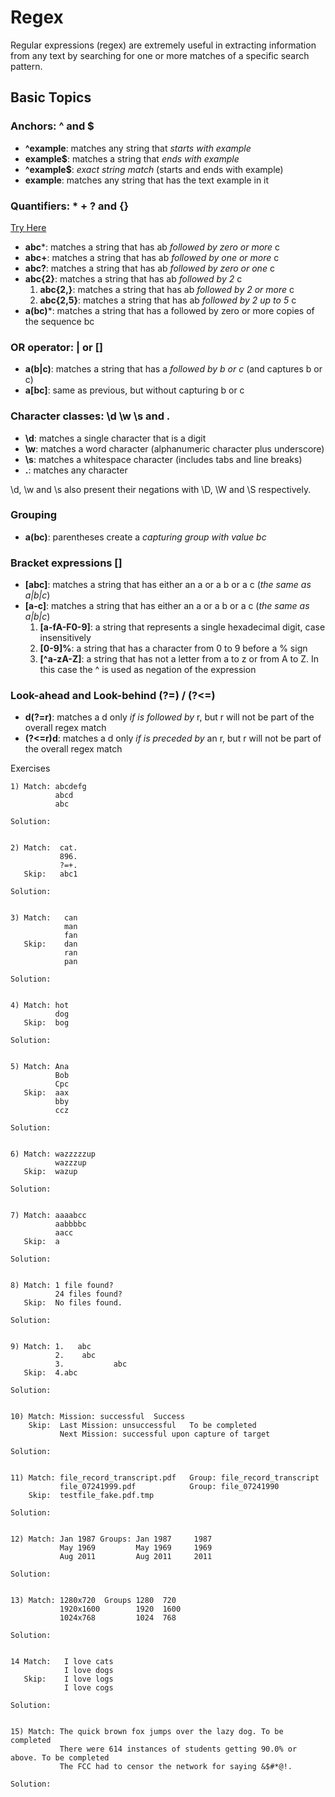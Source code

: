 # Regex

Regular expressions (regex) are extremely useful in extracting information from any text by searching for one or more matches of a specific search pattern. 

## Basic Topics 

### Anchors: ^ and $

* **^example**: matches any string that _starts with example_
* **example$**: matches a string that _ends with example_
* **^example$**:  _exact string match_ (starts and ends with example)
* **example**:   matches any string that has the text example in it


### Quantifiers: * + ? and {}

[Try Here](https://regex101.com/r/cO8lqs/1)

* **abc***:       matches a string that has ab _followed by zero or more_ c
* **abc+**:       matches a string that has ab _followed by one or more_ c
* **abc?**:       matches a string that has ab _followed by zero or one_ c
* **abc{2}**:      matches a string that has ab _followed by 2_ c
    1. **abc{2,}**:     matches a string that has ab _followed by 2 or more_ c
    2. **abc{2,5}**:    matches a string that has ab _followed by 2 up to 5_ c
* **a(bc)***:     matches a string that has a followed by zero or more copies of the sequence bc

### OR operator: | or []

* **a(b|c)**:     matches a string that has a _followed by b or c_ (and captures b or c) 
* **a[bc]**:     same as previous, but without capturing b or c

### Character classes: \d \w \s and .

* **\d**:        matches a single character that is a digit
* **\w**:        matches a word character (alphanumeric character plus underscore)
* **\s**:        matches a whitespace character (includes tabs and line breaks)
* **.**:         matches any character 

\d, \w and \s also present their negations with \D, \W and \S respectively.

### Grouping 

* **a(bc)**:           parentheses create a _capturing group with value bc_

### Bracket expressions [] 

* **[abc]**:     matches a string that has either an a or a b or a c (_the same as a|b|c_)
* **[a-c]**:     matches a string that has either an a or a b or a c (_the same as a|b|c_)
    1. **[a-fA-F0-9]**:       a string that represents a single hexadecimal digit, case insensitively
    2. **[0-9]%**:         a string that has a character from 0 to 9 before a % sign
    3. **[^a-zA-Z]**:       a string that has not a letter from a to z or from A to Z. In this case the ^ is used as negation of the expression 
    
    
### Look-ahead and Look-behind (?=) / (?<=)

* **d(?=r)**:       matches a d only _if is followed by_ r, but r will not be part of the overall regex match
* **(?<=r)d**:     matches a d only _if is preceded by_ an r, but r will not be part of the overall regex match


Exercises

    1) Match: abcdefg 
              abcd 
              abc
    
    Solution: 
    
    
    2) Match:  cat.	
               896. 
               ?=+. 
       Skip:   abc1
       
    Solution: 
    
    
    3) Match:   can 
                man 
                fan 
       Skip:    dan 
                ran 
                pan
       
    Solution: 
    
    
    4) Match: hot 
              dog 
       Skip:  bog 
       
    Solution: 
    
    
    5) Match: Ana 
              Bob 
              Cpc	
       Skip:  aax 
              bby 
              ccz
       
    Solution: 
    
    
    6) Match: wazzzzzup 
              wazzzup	
       Skip:  wazup
      
    Solution: 
    
    
    7) Match: aaaabcc 
              aabbbbc 
              aacc	
       Skip:  a
       
    Solution: 
    
    
    8) Match: 1 file found? 
              24 files found? 
       Skip:  No files found.
       
    Solution: 
    
    
    9) Match: 1.   abc	
              2.    abc	
              3.           abc
       Skip:  4.abc
       
    Solution: 
    

    10) Match: Mission: successful	Success
        Skip:  Last Mission: unsuccessful	To be completed
               Next Mission: successful upon capture of target
               
    Solution: 
    
    
    11) Match: file_record_transcript.pdf	Group: file_record_transcript	
               file_07241999.pdf	        Group: file_07241990
        Skip:  testfile_fake.pdf.tmp

    Solution: 
    
    
    12) Match: Jan 1987	Groups: Jan 1987     1987	
               May 1969      	May 1969     1969	
               Aug 2011         Aug 2011     2011
               
    Solution:
    
    
    13) Match: 1280x720	 Groups 1280  720	
               1920x1600	    1920  1600
               1024x768	        1024  768
    
    Solution: 
    
    
    14 Match: 	I love cats	
                I love dogs	
       Skip: 	I love logs
                I love cogs
                
    Solution:
    
    
    15) Match: The quick brown fox jumps over the lazy dog.	To be completed
               There were 614 instances of students getting 90.0% or above.	To be completed
               The FCC had to censor the network for saying &$#*@!.
    
    Solution: 